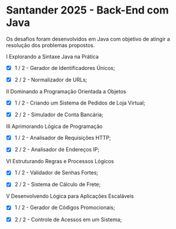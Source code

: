 # Santander 2025 - Back-End com Java

Os desafios foram desenvolvidos em Java com objetivo de atingir a resolução dos problemas propostos.

I	Explorando a Sintaxe Java na Prática

- [x] 1 / 2 - Gerador de Identificadores Únicos;

- [x] 2 / 2 - Normalizador de URLs;

II	Dominando a Programação Orientada a Objetos

- [x] 1 / 2 - Criando um Sistema de Pedidos de Loja Virtual;

- [x] 2 / 2 - Simulador de Conta Bancária;

III Aprimorando Lógica de Programação

- [X] 1 / 2 - Analisador de Requisições HTTP;

- [X] 2 / 2 - Analisador de Endereços IP;

VI Estruturando Regras e Processos Lógicos

- [X] 1 / 2 - Validador de Senhas Fortes;

- [X] 2 / 2 - Sistema de Cálculo de Frete;

V Desenvolvendo Lógica para Aplicações Escaláveis

- [X] 1 / 2 - Gerador de Códigos Promocionais;

- [X] 2 / 2 - Controle de Acessos em um Sistema;

